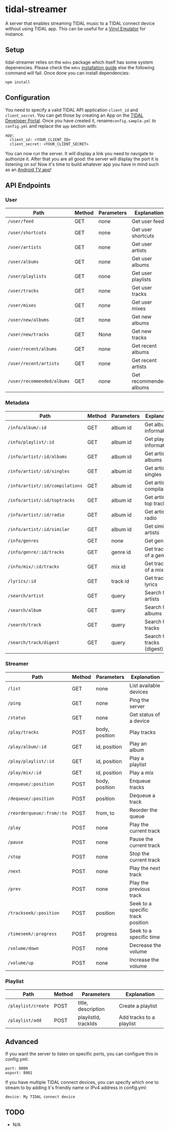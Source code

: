 # tidal-streamer

A server that enables streaming TIDAL music to a TIDAL connect device without using TIDAL app. This can be useful for a [Vinyl Emulator](https://www.hackster.io/mark-hank/sonos-spotify-vinyl-emulator-3be63d) for instance.

## Setup

tidal-streamer relies on the `mdns` package which itself has some system depenencies. Please check the `mdns` [installation guide](https://www.npmjs.com/package/mdns) else the following command will fail. Once done you can install dependencies:

`npm install`

## Configuration

You need to specify a valid TIDAL API application `client_id` and `client_secret`. You can get those by creating an App on the [TIDAL Developer Portal](https://developer.tidal.com/). Once you have created it, rename`config.sample.yml` to `config.yml` and replace the `app` section with:

```
app:
  client_id: <YOUR_CLIENT_ID>
  client_secret: <YOUR_CLIENT_SECRET>
```

You can now run the server. It will display a link you need to navigate to authorize it. After that you are all good: the server will display the port it is listening on so! Now it's time to build whatever app you have in mind such as an [Android TV app](https://github.com/nbonamy/tidal_streamer_tv)!


## API Endpoints

### User

| Path                          | Method | Parameters          | Explanation                                      |
|-------------------------------|--------|---------------------|--------------------------------------------------|
| `/user/feed`                  | GET    | none                | Get user feed                                    |
| `/user/shortcuts`             | GET    | none                | Get user shortcuts                               |
| `/user/artists`               | GET    | none                | Get user artists                                 |
| `/user/albums`                | GET    | none                | Get user albums                                  |
| `/user/playlists`             | GET    | none                | Get user playlists                               |
| `/user/tracks`                | GET    | none                | Get user tracks                                  |
| `/user/mixes`                 | GET    | none                | Get user mixes                                   |
| `/user/new/albums`            | GET    | none                | Get new albums                                   |
| `/user/new/tracks`            | GET    | None                | Get new tracks                                   |
| `/user/recent/albums`         | GET    | none                | Get recent albums                                |
| `/user/recent/artists`        | GET    | none                | Get recent artists                               |
| `/user/recommended/albums`    | GET    | none                | Get recommended albums                           |

### Metadata

| Path                           | Method | Parameters          | Explanation                                      |
|--------------------------------|--------|---------------------|--------------------------------------------------|
| `/info/album/:id`              | GET    | album id            | Get album information                            |
| `/info/playlist/:id`           | GET    | album id            | Get playlist information                         |
| `/info/artist/:id/albums`      | GET    | album id            | Get artist's albums                              |
| `/info/artist/:id/singles`     | GET    | album id            | Get artist's singles                             |
| `/info/artist/:id/compilations`| GET    | album id            | Get artist's compilations                        |
| `/info/artist/:id/toptracks`   | GET    | album id            | Get artist's top tracks                          |
| `/info/artist/:id/radio`       | GET    | album id            | Get artist's radio                               |
| `/info/artist/:id/similar`     | GET    | album id            | Get similar artists                              |
| `/info/genres`                 | GET    | none                | Get genres                                       |
| `/info/genre/:id/tracks`       | GET    | genre id            | Get tracks of a genre                            |
| `/info/mix/:id/tracks`         | GET    | mix id              | Get tracks of a mix                              |
| `/lyrics/:id`                  | GET    | track id            | Get track lyrics                                 |
| `/search/artist`               | GET    | query               | Search for artists                               |
| `/search/album`                | GET    | query               | Search for albums                                |
| `/search/track`                | GET    | query               | Search for tracks                                |
| `/search/track/digest`         | GET    | query               | Search for tracks (digest)                       |

### Streamer

| Path                          | Method | Parameters          | Explanation                                      |
|-------------------------------|--------|---------------------|--------------------------------------------------|
| `/list`                       | GET    | none                | List available devices                           |
| `/ping`                       | GET    | none                | Ping the server                                  |
| `/status`                     | GET    | none                | Get status of a device                           |
| `/play/tracks`                | POST   | body, position      | Play tracks                                      |
| `/play/album/:id`             | GET    | id, position        | Play an album                                    |
| `/play/playlist/:id`          | GET    | id, position        | Play a playlist                                  |
| `/play/mix/:id`               | GET    | id, position        | Play a mix                                       |
| `/enqueue/:position`          | POST   | body, position      | Enqueue tracks                                   |
| `/dequeue/:position`          | POST   | position            | Dequeue a track                                  |
| `/reorderqueue/:from/:to`     | POST   | from, to            | Reorder the queue                                |
| `/play`                       | POST   | none                | Play the current track                           |
| `/pause`                      | POST   | none                | Pause the current track                           |
| `/stop`                       | POST   | none                | Stop the current track                           |
| `/next`                       | POST   | none                | Play the next track                              |
| `/prev`                       | POST   | none                | Play the previous track                          |
| `/trackseek/:position`        | POST   | position            | Seek to a specific track position                 |
| `/timeseek/:progress`         | POST   | progress            | Seek to a specific time                           |
| `/volume/down`                | POST   | none                | Decrease the volume                              |
| `/volume/up`                  | POST   | none                | Increase the volume                              |

### Playlist

| Path                          | Method | Parameters          | Explanation                                      |
|-------------------------------|--------|---------------------|--------------------------------------------------|
| `/playlist/create`            | POST   | title, description  | Create a playlist                                |
| `/playlist/add`               | POST   | playlistId, trackIds| Add tracks to a playlist                         |

## Advanced

If you want the server to listen on specific ports, you can configure this in config.yml:
```
port: 8000
wsport: 8001
```

If you have multiple TIDAL connect devices, you can specify which one to stream to by adding it's friendly name or IPv4 address in config.yml:

```
device: My TIDAL connect device
```

## TODO

- N/A



